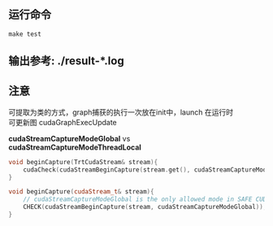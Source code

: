 #

## 运行命令  

```shell
make test
```

## 输出参考: ./result-*.log

## 注意  

可提取为类的方式，graph捕获的执行一次放在init中，launch 在运行时     
可更新图 cudaGraphExecUpdate     

**cudaStreamCaptureModeGlobal** vs **cudaStreamCaptureModeThreadLocal**         
```cpp 
void beginCapture(TrtCudaStream& stream){
    cudaCheck(cudaStreamBeginCapture(stream.get(), cudaStreamCaptureModeThreadLocal));
}
```
```cpp  
void beginCapture(cudaStream_t& stream){
    // cudaStreamCaptureModeGlobal is the only allowed mode in SAFE CUDA
    CHECK(cudaStreamBeginCapture(stream, cudaStreamCaptureModeGlobal));
}
```
